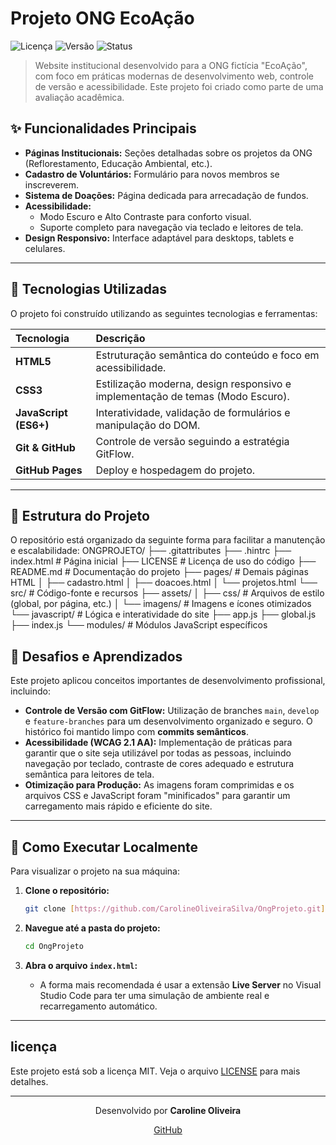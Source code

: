 # Projeto ONG EcoAção 

![Licença](https://img.shields.io/badge/license-MIT-blue.svg)
![Versão](https://img.shields.io/badge/version-v1.0.0-brightgreen)
![Status](https://img.shields.io/badge/status-conclu%C3%ADdo-success)

> Website institucional desenvolvido para a ONG fictícia "EcoAção", com foco em práticas modernas de desenvolvimento web, controle de versão e acessibilidade. Este projeto foi criado como parte de uma avaliação acadêmica.

<p align="center">
  </p>

## ✨ Funcionalidades Principais

* **Páginas Institucionais:** Seções detalhadas sobre os projetos da ONG (Reflorestamento, Educação Ambiental, etc.).
* **Cadastro de Voluntários:** Formulário para novos membros se inscreverem.
* **Sistema de Doações:** Página dedicada para arrecadação de fundos.
* **Acessibilidade:**
    * Modo Escuro e Alto Contraste para conforto visual.
    * Suporte completo para navegação via teclado e leitores de tela.
* **Design Responsivo:** Interface adaptável para desktops, tablets e celulares.

---

## 🚀 Tecnologias Utilizadas

O projeto foi construído utilizando as seguintes tecnologias e ferramentas:

| Tecnologia | Descrição |
| :--- | :--- |
| **HTML5** | Estruturação semântica do conteúdo e foco em acessibilidade. |
| **CSS3** | Estilização moderna, design responsivo e implementação de temas (Modo Escuro). |
| **JavaScript (ES6+)** | Interatividade, validação de formulários e manipulação do DOM. |
| **Git & GitHub** | Controle de versão seguindo a estratégia GitFlow. |
| **GitHub Pages**| Deploy e hospedagem do projeto. |

---

## 📂 Estrutura do Projeto

O repositório está organizado da seguinte forma para facilitar a manutenção e escalabilidade:                                 ONGPROJETO/ ├── .gitattributes ├── .hintrc ├── index.html # Página inicial ├── LICENSE # Licença de uso do código ├── README.md # Documentação do projeto ├── pages/ # Demais páginas HTML │ ├── cadastro.html │ ├── doacoes.html │ └── projetos.html └── src/ # Código-fonte e recursos ├── assets/ │ ├── css/ # Arquivos de estilo (global, por página, etc.) │ └── imagens/ # Imagens e ícones otimizados └── javascript/ # Lógica e interatividade do site ├── app.js ├── global.js ├── index.js └── modules/ # Módulos JavaScript específicos                                       

## 🎯 Desafios e Aprendizados

Este projeto aplicou conceitos importantes de desenvolvimento profissional, incluindo:

* **Controle de Versão com GitFlow:** Utilização de branches `main`, `develop` e `feature-branches` para um desenvolvimento organizado e seguro. O histórico foi mantido limpo com **commits semânticos**.
* **Acessibilidade (WCAG 2.1 AA):** Implementação de práticas para garantir que o site seja utilizável por todas as pessoas, incluindo navegação por teclado, contraste de cores adequado e estrutura semântica para leitores de tela.
* **Otimização para Produção:** As imagens foram comprimidas e os arquivos CSS e JavaScript foram "minificados" para garantir um carregamento mais rápido e eficiente do site.

---

## 🏁 Como Executar Localmente

Para visualizar o projeto na sua máquina:

1.  **Clone o repositório:**
    ```bash
    git clone [https://github.com/CarolineOliveiraSilva/OngProjeto.git](https://github.com/CarolineOliveiraSilva/OngProjeto.git)
    ```

2.  **Navegue até a pasta do projeto:**
    ```bash
    cd OngProjeto
    ```

3.  **Abra o arquivo `index.html`:**
    * A forma mais recomendada é usar a extensão **Live Server** no Visual Studio Code para ter uma simulação de ambiente real e recarregamento automático.

---

##  licença

Este projeto está sob a licença MIT. Veja o arquivo [LICENSE](LICENSE) para mais detalhes.

---

<p align="center">
  Desenvolvido por <strong>Caroline Oliveira</strong>
</p>
<p align="center">
  <a href="https://github.com/CarolineOliveiraSilva">GitHub</a>
</p>

